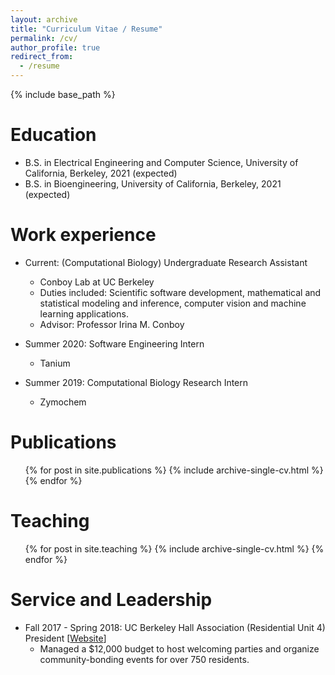 ```yaml
---
layout: archive
title: "Curriculum Vitae / Resume"
permalink: /cv/
author_profile: true
redirect_from:
  - /resume
---
```


{% include base_path %}

Education
======
* B.S. in Electrical Engineering and Computer Science, University of California, Berkeley, 2021 (expected)
* B.S. in Bioengineering, University of California, Berkeley, 2021 (expected)

Work experience
======
* Current: (Computational Biology) Undergraduate Research Assistant
  * Conboy Lab at UC Berkeley
  * Duties included: Scientific software development, mathematical and statistical modeling and inference, computer vision and machine learning applications.
  * Advisor: Professor Irina M. Conboy

* Summer 2020: Software Engineering Intern
  * Tanium

* Summer 2019: Computational Biology Research Intern
  * Zymochem
  
<!--
Skills
======
* Skill 1
* Skill 2
  * Sub-skill 2.1
  * Sub-skill 2.2
  * Sub-skill 2.3
* Skill 3
-->

Publications
======
  <ul>{% for post in site.publications %}
    {% include archive-single-cv.html %}
  {% endfor %}</ul>
<!--
Talks
======
  <ul>{% for post in site.talks %}
    {% include archive-single-talk-cv.html %}
  {% endfor %}</ul>
-->

Teaching
======
  <ul>{% for post in site.teaching %}
    {% include archive-single-cv.html %}
  {% endfor %}</ul>
  
Service and Leadership
======
* Fall 2017 - Spring 2018: UC Berkeley Hall Association (Residential Unit 4) President [[Website](https://web.archive.org/web/20180821113001/https://hillsideprez.com/)]
  * Managed a $12,000 budget to host welcoming parties and organize community-bonding events for over 750 residents.

